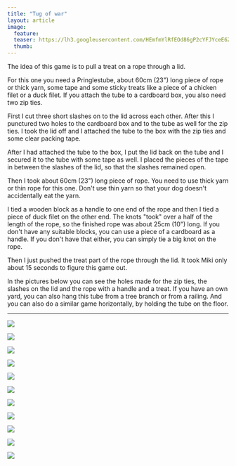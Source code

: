```yaml
---
title: "Tug of war"
layout: article
image:
  feature:
  teaser: https://lh3.googleusercontent.com/HEmfmYlRfEOd86gP2cYFJYceE6ZB41rOT6zZFJdAo9j9pGCkNdjilYeRVwXRlN6S6Niye314wOdsY5Uxt-SGXBcA1CIPpswfDQEzNf48Uvb0SfsR6_ufLHme5uN5D7Ta1jbPBLkxIayRcC0uVYslM-SEVuQvog8xcMiIY8yY93SBJbhHdDCQNDFM2AnQc_tkAuGfCfCJdozT25hLX-SNVj_SteM_pvx29AthAK6nZUEToqs57KTW979gglZLD7_BOK84dHdYJlr6tGLpSs637ftH6d-Hr8bNS-WsMGe9l8wLZXplYA_kolaP70cRd6v6oI_2cGRw61Ee2YLB72Y2f_PHpCcmVbd018RS6fUmfy-bSFWyGvLH6TnX9Hb87WS9f2AKmd92pV8KErs4koPE2A8USNBlVWNB53p32uvG0AjDoL3JnExsbUHcGRdvSgLEUpD8TtzMdjaGBZ66VvWgbuToGaA4hkPi2uDOKIj8y-7L4BQhi6TRLVwj52Zqh4Umy57nfHlhYcVyF9MdQvxhZ5sF_I73CDF06nPR94Xeq-E=w245
  thumb:
---
```


The idea of this game is to pull a treat on a rope through a lid.

For this one you need a Pringlestube, about 60cm (23") long piece of rope or thick yarn, some tape and some sticky treats like a piece of a chicken filet or a duck filet. If you attach the tube to a cardboard box, you also need two zip ties.

First I cut three short slashes on to the lid across each other. After this I punctured two holes to the cardboard box and to the tube as well for the zip ties. I took the lid off and I attached the tube to the box with the zip ties and some clear packing tape.

After I had attached the tube to the box, I put the lid back on the tube and I secured it to the tube with some tape as well. I placed the pieces of the tape in between the slashes of the lid, so that the slashes remained open.

Then I took about 60cm (23") long piece of rope. You need to use thick yarn or thin rope for this one. Don't use thin yarn so that your dog doesn't accidentally eat the yarn.

I tied a wooden block as a handle to one end of the rope and then I tied a piece of duck filet on the other end. The knots "took" over a half of the length of the rope, so the finished rope was about 25cm (10") long. If you don't have any suitable blocks, you can use a piece of a cardboard as a handle. If you don't have that either, you can simply tie a big knot on the rope.

Then I just pushed the treat part of the rope through the lid. It took Miki only about 15 seconds to figure this game out.

In the pictures below you can see the holes made for the zip ties, the slashes on the lid and the rope with a handle and a treat.  If you have an own yard, you can also hang this tube from a tree branch or from a railing. And you can also do a similar game horizontally, by holding the tube on the floor. 

---

[![](https://lh3.googleusercontent.com/V59wqIqWmSj0_di4roT0NlNpDvOtecon_mPQkRJlT_bUtyXxD6W577U08D65dwpPOuqXAYJQmqii1VnI4EQrlJc-WG1c7ImfwX9o564_lMuKmaqneaSIBXOwBKfwM_zo24a54FbrQElX1qdFkCxV3EMYitXzC78TxSey_mqdzWvt28yLgAtllxY4fZA1l5AIKxjxHFn0dJp9SKcijjMyztWP4vGoO_G1nFHIfdiY1U_gUo8RbxgLZQgvvwSMj1EXBNsOyIOj45WS_1sloltqCNJSYmkOCA01Q2yOcpjQNXKznLZuqwHX0TuUp21Q17YnXArPgU9BDE-Q6zksu8wakp6p_KX-0Dt1plKlpQijev6DaCSYETKmCDOsv0Kcol7DZ6O977D1LwrUo7I0SRWupbjZZ44tKUEMmv2aOg_9cMtwWjVfYZ9sYjC1_kLZZyFSNfkivsbBH4S85ILu0GAaHCq77vNv-JpkdRWVnjDHktGKiJHUwUnTSvEJzxl-kvAZRpXTVbChxnxmE4h7_DZ44yYo8YyqnArVKvbntL_7nvs=w800)](https://lh3.googleusercontent.com/V59wqIqWmSj0_di4roT0NlNpDvOtecon_mPQkRJlT_bUtyXxD6W577U08D65dwpPOuqXAYJQmqii1VnI4EQrlJc-WG1c7ImfwX9o564_lMuKmaqneaSIBXOwBKfwM_zo24a54FbrQElX1qdFkCxV3EMYitXzC78TxSey_mqdzWvt28yLgAtllxY4fZA1l5AIKxjxHFn0dJp9SKcijjMyztWP4vGoO_G1nFHIfdiY1U_gUo8RbxgLZQgvvwSMj1EXBNsOyIOj45WS_1sloltqCNJSYmkOCA01Q2yOcpjQNXKznLZuqwHX0TuUp21Q17YnXArPgU9BDE-Q6zksu8wakp6p_KX-0Dt1plKlpQijev6DaCSYETKmCDOsv0Kcol7DZ6O977D1LwrUo7I0SRWupbjZZ44tKUEMmv2aOg_9cMtwWjVfYZ9sYjC1_kLZZyFSNfkivsbBH4S85ILu0GAaHCq77vNv-JpkdRWVnjDHktGKiJHUwUnTSvEJzxl-kvAZRpXTVbChxnxmE4h7_DZ44yYo8YyqnArVKvbntL_7nvs=s0)

[![](https://lh3.googleusercontent.com/h8yxvzfykuURDbHOmQJ6IObjJTqCEBlWtNRvWRPumrBiWfA0QN5PtYaROAf4q3CP2skEBSP4CD-JDGmOWoPtZQFg2m5v7TDN8talLEAAHWiV0-kbkcb06JH9VA9RBHzR9D13wj_6EdctT-nkI9K523120XzdEBMLUNh9hSW0GSyCun1ex3qRVezfTYF6qF_rp19mKB-VQk7eqh-w_mTMQ1xSUvLbjZEmMCiVWDtV1vcckSHFm4RSfdfn8Ae2p0ZamnT7906G0Sa2pqAP7jAhptLdScof-b5yEbUKdjGvy5CuyoiRNN69u-rmYCUC1LgT1Q4bda9uBC3vcYyDywmS2rG7_pjAkykH3kU9-zJldpoA4SjxxUEBO5xtVeNl5CkFcCjDhZ9RzcBux9rCD2BCmxXk0XufUSCcpRH5uU9SEQlPKuSPEug7fXyh8ZQDKpSqjIKDxd4AippswfC-15_MHaljsEs0SB6cFKu4H5bXMt54HELiO3qKR6y6pXrwfISL0nKv2eGSE-jTagBmBw2UOykGnoTB_x4aZJ0RtJ_L_-s=w800)](https://lh3.googleusercontent.com/h8yxvzfykuURDbHOmQJ6IObjJTqCEBlWtNRvWRPumrBiWfA0QN5PtYaROAf4q3CP2skEBSP4CD-JDGmOWoPtZQFg2m5v7TDN8talLEAAHWiV0-kbkcb06JH9VA9RBHzR9D13wj_6EdctT-nkI9K523120XzdEBMLUNh9hSW0GSyCun1ex3qRVezfTYF6qF_rp19mKB-VQk7eqh-w_mTMQ1xSUvLbjZEmMCiVWDtV1vcckSHFm4RSfdfn8Ae2p0ZamnT7906G0Sa2pqAP7jAhptLdScof-b5yEbUKdjGvy5CuyoiRNN69u-rmYCUC1LgT1Q4bda9uBC3vcYyDywmS2rG7_pjAkykH3kU9-zJldpoA4SjxxUEBO5xtVeNl5CkFcCjDhZ9RzcBux9rCD2BCmxXk0XufUSCcpRH5uU9SEQlPKuSPEug7fXyh8ZQDKpSqjIKDxd4AippswfC-15_MHaljsEs0SB6cFKu4H5bXMt54HELiO3qKR6y6pXrwfISL0nKv2eGSE-jTagBmBw2UOykGnoTB_x4aZJ0RtJ_L_-s=s0)

[![](https://lh3.googleusercontent.com/2ylBwWk8tWQ5OyaqSRi4JPr2ZlcFrvrnNV1aMGm_rmHcarOcEjP-JWp_diYo9YM1j9HTlyUNq9UuggGDHQQlS2y9lGIhcK6f7kL3tnI6legI-8VUZ-EYW3tOmdqUT7xgipSJQ7aRZox5rl_OA5uBbd32doSULeYS2-znzQBIaqlymT2zHXO-h4Te3X5DoQutDVH3fkcPyiTD9wRSiQJ9WjgT1BWWKOeukF0TuUmv_O1hSi_YcH5SG3ifIcSimSW2D4yFESsELMSTJrGguHaIBHiuyPGN_VGoAyRqsgsFh6cC2LTcx_AzKIk0Ie9n_sChY04W5PfE_UpCu-wBsrnwBtnE5iJihWRK2JfUVA4DOeF-I1ERGf_ObWtQTedFW4aa4sLKMD1eDaKxH294f17L5c1eHu5R15ae9y3w-xW_G_W-Paq8aUUW2hq7mnt-Y-1dgH-b_sNEvpURVUvkrSlyxOSGZtOTTp7oZ1Qn8YD-3FRbmZWv79pbKADEmTlUKgsiUYB_5y8yizwcgHxEwfcDUn1sOPBLhOFQ0fTHwOgh6v4=w800)](https://lh3.googleusercontent.com/2ylBwWk8tWQ5OyaqSRi4JPr2ZlcFrvrnNV1aMGm_rmHcarOcEjP-JWp_diYo9YM1j9HTlyUNq9UuggGDHQQlS2y9lGIhcK6f7kL3tnI6legI-8VUZ-EYW3tOmdqUT7xgipSJQ7aRZox5rl_OA5uBbd32doSULeYS2-znzQBIaqlymT2zHXO-h4Te3X5DoQutDVH3fkcPyiTD9wRSiQJ9WjgT1BWWKOeukF0TuUmv_O1hSi_YcH5SG3ifIcSimSW2D4yFESsELMSTJrGguHaIBHiuyPGN_VGoAyRqsgsFh6cC2LTcx_AzKIk0Ie9n_sChY04W5PfE_UpCu-wBsrnwBtnE5iJihWRK2JfUVA4DOeF-I1ERGf_ObWtQTedFW4aa4sLKMD1eDaKxH294f17L5c1eHu5R15ae9y3w-xW_G_W-Paq8aUUW2hq7mnt-Y-1dgH-b_sNEvpURVUvkrSlyxOSGZtOTTp7oZ1Qn8YD-3FRbmZWv79pbKADEmTlUKgsiUYB_5y8yizwcgHxEwfcDUn1sOPBLhOFQ0fTHwOgh6v4=s0)

[![](https://lh3.googleusercontent.com/ymG4EaYb0ETFQzkftMfYiPX217uwQpR4_FHoqLBFu-Y5FXav9UfAid6lnq0QGWdeACV6agGlbE0-1ppWjIcMFlYo4nHx1U0JufeES7rVRstK4KUL6vA76uaXHEvHhUWHBQUS_blbitgsdnoLNng19htvh-BcbXjmXwkyXrBGOBkqH0H96Vfp0Tw1aNSUXKaw31kI9Y6yjg9nU1qjkQy4aMGCYzJfvuDRTbXI_ElvhW6l0EljoehCQo9cJO7IxNMuA8qDPdLn51RoUMc7_R7vVrNmLoDrIqaGonUho7PFxWZB17kYTXLXXctMDqnIY21VrzWf5zf0FD208jUcCWKoHT51gB3pSQTBv_aCxoq_jr3A-F6NsemCCCYBdbIH1FCcnozFXXViEOJQwBgx7mNKuWR86hVNlSUt-Xvhn6FHbwHH_mTo0pBX1NRxTbpT3zHizBwT2Nr1wRKLRNkRk8ZPRg5EFvag2N4Zb778DqK3emv6UlA1BdJU46lhLnzsIOSgw69GBobIjpHJQ7lixvILnIPpmzEueVW6kQwSOoyVXk0=w800)](https://lh3.googleusercontent.com/ymG4EaYb0ETFQzkftMfYiPX217uwQpR4_FHoqLBFu-Y5FXav9UfAid6lnq0QGWdeACV6agGlbE0-1ppWjIcMFlYo4nHx1U0JufeES7rVRstK4KUL6vA76uaXHEvHhUWHBQUS_blbitgsdnoLNng19htvh-BcbXjmXwkyXrBGOBkqH0H96Vfp0Tw1aNSUXKaw31kI9Y6yjg9nU1qjkQy4aMGCYzJfvuDRTbXI_ElvhW6l0EljoehCQo9cJO7IxNMuA8qDPdLn51RoUMc7_R7vVrNmLoDrIqaGonUho7PFxWZB17kYTXLXXctMDqnIY21VrzWf5zf0FD208jUcCWKoHT51gB3pSQTBv_aCxoq_jr3A-F6NsemCCCYBdbIH1FCcnozFXXViEOJQwBgx7mNKuWR86hVNlSUt-Xvhn6FHbwHH_mTo0pBX1NRxTbpT3zHizBwT2Nr1wRKLRNkRk8ZPRg5EFvag2N4Zb778DqK3emv6UlA1BdJU46lhLnzsIOSgw69GBobIjpHJQ7lixvILnIPpmzEueVW6kQwSOoyVXk0=s0)

[![](https://lh3.googleusercontent.com/ZamwRsaPheJC6susMcuy3j27bkZrU3Mfm4jY9Hk7QzfRNW-5oIEX6vB4Na2KPuXTXPwd-r_GTX2hi-yDTr-Sr8oXh_JnZJgowXWabNE9paemy-i0xf_suDIcmaAWIXVTPqcu--79s2oXNV7PzlJyeIIyPGwU4lXAJfjtrCYcU0Syv_orxjcZt3979_Ldbcyg0LAbc5VbBc-r4A9LwBbm25m3zu8CRu-Vzi3dxDbVWk1ZHnKOd7tvWz8v3ObM5J4TmYkG8RhKGugRz0b95vdd4pth8Ilm0vInseDvzprXlI_HbkXInfNyIDmrfd2URHvGAXMDc7oHPQF_At7whYyAAeNS5pOeRHH0Uzuv7cjwoCJo66NL2fnkxcsPg1OIaz8GnpH28tgFQ_cDEx4L8ab01zzgC5UmTvaeW4u2GXtuOzLOqcnhJ39I011cyV6xfB4H_p5hvay7Hg8jYYZqrY5DICrpIwWDKTmTIbGuEe233Yw8UHh-Fwq-mDCm4hEKv0xTei0Tb6N1Q0kyggySYSrKF7dZYJ-TxJgGLGGR5fF3WRc=w800)](https://lh3.googleusercontent.com/ZamwRsaPheJC6susMcuy3j27bkZrU3Mfm4jY9Hk7QzfRNW-5oIEX6vB4Na2KPuXTXPwd-r_GTX2hi-yDTr-Sr8oXh_JnZJgowXWabNE9paemy-i0xf_suDIcmaAWIXVTPqcu--79s2oXNV7PzlJyeIIyPGwU4lXAJfjtrCYcU0Syv_orxjcZt3979_Ldbcyg0LAbc5VbBc-r4A9LwBbm25m3zu8CRu-Vzi3dxDbVWk1ZHnKOd7tvWz8v3ObM5J4TmYkG8RhKGugRz0b95vdd4pth8Ilm0vInseDvzprXlI_HbkXInfNyIDmrfd2URHvGAXMDc7oHPQF_At7whYyAAeNS5pOeRHH0Uzuv7cjwoCJo66NL2fnkxcsPg1OIaz8GnpH28tgFQ_cDEx4L8ab01zzgC5UmTvaeW4u2GXtuOzLOqcnhJ39I011cyV6xfB4H_p5hvay7Hg8jYYZqrY5DICrpIwWDKTmTIbGuEe233Yw8UHh-Fwq-mDCm4hEKv0xTei0Tb6N1Q0kyggySYSrKF7dZYJ-TxJgGLGGR5fF3WRc=s0)

[![](https://lh3.googleusercontent.com/MTfbF0Yo7PH2XsPuRflr9wxkXGMjGVIK-Ua3diq23KAnEeBNYMMQcsCY3VvE-yk3TXSonFF7Wp0c1ouPKt8K8sd-xOhAc7YahkK14CAoaoylzkQARZ87itxHYAQ2fn2jFlZ4rmX310qYdZEbIRPXhOSFRvzjssM5XibG4KsC4TO_WFCizaeEnfqpCfLEiZs9rtYHk8d7DU89BKek5j8Z8kIbEUF9FFPMAjVxcNTCxJtan7zBfh9h_vnydaw304wY67axz1yFANQFgBGwHD_ZzQgIOMcljG1At_TMBSkKKttwmi35Hy-7Cjp4OGBnrXmuFkQqLsU0qgYRwFKF3Wz-EG-hIRYb9JzSr4oN5p1cKOBmsOaWJLggD8i01sUSxUu0WyACgGJ6LCmQznoABSM_nM7A9E3SoGBxuaK3l0ppuyJ-3fFCX15nGHKO_SW07RkrFaB7_GL_AeS5ZG7yo1WXeMzmecuwqv-rqFuASfr9k4uUN2bXi6P816TCtSCBcDIV3VlpIzfVkaVm3WCNDbxAyc13zsgvzQK_6GPLlC704_w=w800)](https://lh3.googleusercontent.com/MTfbF0Yo7PH2XsPuRflr9wxkXGMjGVIK-Ua3diq23KAnEeBNYMMQcsCY3VvE-yk3TXSonFF7Wp0c1ouPKt8K8sd-xOhAc7YahkK14CAoaoylzkQARZ87itxHYAQ2fn2jFlZ4rmX310qYdZEbIRPXhOSFRvzjssM5XibG4KsC4TO_WFCizaeEnfqpCfLEiZs9rtYHk8d7DU89BKek5j8Z8kIbEUF9FFPMAjVxcNTCxJtan7zBfh9h_vnydaw304wY67axz1yFANQFgBGwHD_ZzQgIOMcljG1At_TMBSkKKttwmi35Hy-7Cjp4OGBnrXmuFkQqLsU0qgYRwFKF3Wz-EG-hIRYb9JzSr4oN5p1cKOBmsOaWJLggD8i01sUSxUu0WyACgGJ6LCmQznoABSM_nM7A9E3SoGBxuaK3l0ppuyJ-3fFCX15nGHKO_SW07RkrFaB7_GL_AeS5ZG7yo1WXeMzmecuwqv-rqFuASfr9k4uUN2bXi6P816TCtSCBcDIV3VlpIzfVkaVm3WCNDbxAyc13zsgvzQK_6GPLlC704_w=s0)

[![](https://lh3.googleusercontent.com/mJl0P9_SDJNQhfgxmYvB_23K6r_VjIgOIqKexwsa309lukZAGWHEmYhrr_XC3Qp5OCtqcCuReI76ORxQP31G4TdAwGiHXuW5Z_ehWiu3FMWiG2l4bKZ5i4MzOITdGeFHTLCRnb8tQoWECZQkUSI_U63lfhrwc7Tp12MAjictjgn9VA9iHoX-kivSR_sQm59XoDBRJPB8MGeaX6LohEzn71GIHTLLetLvML79qeU0Bde7EnhlbYXoUQxSbs5CwqlS87_1rw0oGBwBneZkzINKbAM3aAHDlV_54AQcO9sJGX9WXpSxPPlDDobKVoLyTKhE3tKfse5lWcAbheiI6rJ9wA_o4kF4DVdbcK-GJ3BjXkUokbYXc7VgQixbQniukhP12SEjbIcj0TFfroxkUZzJmeQnDELsDKS_BkndExcmXl5Po3H4IE4PWEn2JKaY_nXH8_c_0SY1bjIGEqZRlFfi1IR1P6Rj1rKpzJOxxloJ302oFcSQFUOHgpqwJ_hp-GV_hN0jFzEmhtu6qivTlNWUuGCK-oXv2dHJhgNhqbf-Pbw=w800)](https://lh3.googleusercontent.com/mJl0P9_SDJNQhfgxmYvB_23K6r_VjIgOIqKexwsa309lukZAGWHEmYhrr_XC3Qp5OCtqcCuReI76ORxQP31G4TdAwGiHXuW5Z_ehWiu3FMWiG2l4bKZ5i4MzOITdGeFHTLCRnb8tQoWECZQkUSI_U63lfhrwc7Tp12MAjictjgn9VA9iHoX-kivSR_sQm59XoDBRJPB8MGeaX6LohEzn71GIHTLLetLvML79qeU0Bde7EnhlbYXoUQxSbs5CwqlS87_1rw0oGBwBneZkzINKbAM3aAHDlV_54AQcO9sJGX9WXpSxPPlDDobKVoLyTKhE3tKfse5lWcAbheiI6rJ9wA_o4kF4DVdbcK-GJ3BjXkUokbYXc7VgQixbQniukhP12SEjbIcj0TFfroxkUZzJmeQnDELsDKS_BkndExcmXl5Po3H4IE4PWEn2JKaY_nXH8_c_0SY1bjIGEqZRlFfi1IR1P6Rj1rKpzJOxxloJ302oFcSQFUOHgpqwJ_hp-GV_hN0jFzEmhtu6qivTlNWUuGCK-oXv2dHJhgNhqbf-Pbw=s0)

[![](https://lh3.googleusercontent.com/rUhJVBkWYSyI9c8MzCy_51ynJiBYVXc8_AVai7mYtcuoKElLFiMNXy8Rt9RLMBMFUS-gcfekWaIuMmcnJ5N_S9LVnMGbJAVAHN9eeyI_ctUIJr9hzTLOQSXYdP1wisWoU5BaEmxfZAXu416zWWXEHc6IyC_BYQvxa6BMxSAqL-SlYwVYvKzU97xpNqR7AsdPjAqdUD77aCuaWepUUWzmPg-3KktROm2F_yKRKiy9uhWI5IU54fvuJYRPF8m0uNEgr4yIGg0q-8X1FVxtBlmOKh_jdHlwwkUDWKnWsZxCfHkkuMTg4t4XAynQvZ5hDSozmOh6sg2V3o2cqmqT-b_keBtQ5CT4ynzVcw1opDTiRsbrHsdE6sIHmEneY_wG-0JHjvdBk7bMW7gaOgHJ8TLtLP6mMDJuhqyJ7Oc81Zbt-SSOvuy0kTOws4P2AsEX6msIr7Yr7-LkJtbVwYxRjpb3RfxU4Z8vgwqHuWLd9qTddBUZGxmJal-EZgnUadbPS1LUznGv20-dKuYKWWXhz0-xuVUfuq1U2yAYJtX5m3-9Qdk=w800)](https://lh3.googleusercontent.com/rUhJVBkWYSyI9c8MzCy_51ynJiBYVXc8_AVai7mYtcuoKElLFiMNXy8Rt9RLMBMFUS-gcfekWaIuMmcnJ5N_S9LVnMGbJAVAHN9eeyI_ctUIJr9hzTLOQSXYdP1wisWoU5BaEmxfZAXu416zWWXEHc6IyC_BYQvxa6BMxSAqL-SlYwVYvKzU97xpNqR7AsdPjAqdUD77aCuaWepUUWzmPg-3KktROm2F_yKRKiy9uhWI5IU54fvuJYRPF8m0uNEgr4yIGg0q-8X1FVxtBlmOKh_jdHlwwkUDWKnWsZxCfHkkuMTg4t4XAynQvZ5hDSozmOh6sg2V3o2cqmqT-b_keBtQ5CT4ynzVcw1opDTiRsbrHsdE6sIHmEneY_wG-0JHjvdBk7bMW7gaOgHJ8TLtLP6mMDJuhqyJ7Oc81Zbt-SSOvuy0kTOws4P2AsEX6msIr7Yr7-LkJtbVwYxRjpb3RfxU4Z8vgwqHuWLd9qTddBUZGxmJal-EZgnUadbPS1LUznGv20-dKuYKWWXhz0-xuVUfuq1U2yAYJtX5m3-9Qdk=s0)

[![](https://lh3.googleusercontent.com/JJfTUv86OTqc0dfGvou_OjvVFgFF9JyV06zYbyXBAEY6ub77xPHeaBxHm_IMF12m43ruJY0xFtEz0lQKEmJI3X1LTDeQ_iJ2bUO997sDS4OhNq5YGx662Hi5kj-CA2Lr_zuHpmDJmvGrRfA86fR65HOnsmMDJp3uTuEUHgCXBPClK8iNYXQeYCpD3eLVhp4X-onnoTvjbqsYMOGJWB1JHR9KBxwTJh71-BofoDgIcbdNbqeXt6UsxNajhK05KRk307u3smp6fSk51AiJBRVYPAx748GIV_6B61qJLBoTFSx_bxhpL1box0V_Fnngaet4_Uv2jBTSCbs0CIR2zZhJ1GEtAAUvvrdnnzjYunWX2RLv6i2HSzwfypra6V-dQ0CibRx9a8cPRi92x_pYPE5VDsxZdJN4LhPH5-cg9FcBnfZwFQ7ds_7Mxc6iQvQPBJxEUY1XM28kFb8dwl-3RJZgZBIX_UzEUzJoNmu87Qm6yXXQhZYiQGbDn_kitmSZYPio0zmj_8vFjApv2NQnSqbVb944SLf2-rqc2rpJnMtpjYo=w800)](https://lh3.googleusercontent.com/JJfTUv86OTqc0dfGvou_OjvVFgFF9JyV06zYbyXBAEY6ub77xPHeaBxHm_IMF12m43ruJY0xFtEz0lQKEmJI3X1LTDeQ_iJ2bUO997sDS4OhNq5YGx662Hi5kj-CA2Lr_zuHpmDJmvGrRfA86fR65HOnsmMDJp3uTuEUHgCXBPClK8iNYXQeYCpD3eLVhp4X-onnoTvjbqsYMOGJWB1JHR9KBxwTJh71-BofoDgIcbdNbqeXt6UsxNajhK05KRk307u3smp6fSk51AiJBRVYPAx748GIV_6B61qJLBoTFSx_bxhpL1box0V_Fnngaet4_Uv2jBTSCbs0CIR2zZhJ1GEtAAUvvrdnnzjYunWX2RLv6i2HSzwfypra6V-dQ0CibRx9a8cPRi92x_pYPE5VDsxZdJN4LhPH5-cg9FcBnfZwFQ7ds_7Mxc6iQvQPBJxEUY1XM28kFb8dwl-3RJZgZBIX_UzEUzJoNmu87Qm6yXXQhZYiQGbDn_kitmSZYPio0zmj_8vFjApv2NQnSqbVb944SLf2-rqc2rpJnMtpjYo=s0)

[![](https://lh3.googleusercontent.com/IzON88Nn3tON6P0OwULrXlWHRv9T8eJoGJp38VXAqm3vPAeXnZPGQy_lfO6_1d0gd87zdYBykYdjK_ZZdso3yIw-aOfh1X6kGLLsRZqC5rQJoB-MnNQPWm_G2BzsTVXLwvFLT88LwvaFcg7yd_ljd8Jjlhjg8tzHyxuqT9w_IduCuPQyb12KIhWP-hv7TEqyl-0_21YHoxBkSu_7fUhwMZE3VOShmW04ih-0R3-7FK5DnHQ4KnJ-BFeAIcMBjFqSG0lb7lqw_qfsCTlUZdx5RKcuSly9tABrwlkABUGZdnnxuZL2FumXSnA7FDG9W5uKgTtAeVNLJUv81WC-Ftor3WQps98cjke1SOsziqyef2S2ArHuF_EDEKSn20i6xEZFMDiPU5frrmCJExlVcoZbYa0MA_nFj-1ohnUn-6-NMZdyq7lw9e6HSqdmpb_cew6_6isN6GfNnJvEg3Dh0lNfyYLAx6cFezehdxrnVw5qoKT66ZdccY-fhgmZxdAPXttjhSNF9wZUbSsrSsEjI0Fi7koR3h4OPhubR9fQWvxX1u4=w800)](https://lh3.googleusercontent.com/IzON88Nn3tON6P0OwULrXlWHRv9T8eJoGJp38VXAqm3vPAeXnZPGQy_lfO6_1d0gd87zdYBykYdjK_ZZdso3yIw-aOfh1X6kGLLsRZqC5rQJoB-MnNQPWm_G2BzsTVXLwvFLT88LwvaFcg7yd_ljd8Jjlhjg8tzHyxuqT9w_IduCuPQyb12KIhWP-hv7TEqyl-0_21YHoxBkSu_7fUhwMZE3VOShmW04ih-0R3-7FK5DnHQ4KnJ-BFeAIcMBjFqSG0lb7lqw_qfsCTlUZdx5RKcuSly9tABrwlkABUGZdnnxuZL2FumXSnA7FDG9W5uKgTtAeVNLJUv81WC-Ftor3WQps98cjke1SOsziqyef2S2ArHuF_EDEKSn20i6xEZFMDiPU5frrmCJExlVcoZbYa0MA_nFj-1ohnUn-6-NMZdyq7lw9e6HSqdmpb_cew6_6isN6GfNnJvEg3Dh0lNfyYLAx6cFezehdxrnVw5qoKT66ZdccY-fhgmZxdAPXttjhSNF9wZUbSsrSsEjI0Fi7koR3h4OPhubR9fQWvxX1u4=s0)

[![](https://lh3.googleusercontent.com/QBNjjWYIyw2J-c4k_B1OmqW4CIU9N3K6C-U7t6btYbzaFGL7s-6aWdBTznttaRukXY7S_mTODfhEuZqaa-v7F587OEnic6tTb3s-8PEJ3s2bAcbNj-IXrtE3miYh0aLE_sUO2NVEozHOhJOQjTUrec39XLuU9TM7XPgcv2kup66cs7VCQ8zuBYlobeIr5XqjgPM-rwx5_LNya2BDttAP62adopKVz6NP9e85c3jkeJB5I4CTmjp3VFPMlQz6NPG4ZJtBleLrEDiFVQSdV04OZOs_3skNC4PEADcZcj-pM0dGzIRZP27-i_FzEM66PlO4_jSd044AqPARf4zcpN8P5L84nks1J950isSBaFeLKRP8J61Xj0bYsD_ZcqDK-2jb4FcIrhyoVkfLvRa3X75rf4gUtSexHxPeXu19K6nz8QRYPqyEGTv2T641hL_EiRQTLx1sDtFokR_j3A7uW0wPKZ8x2WZKZmub3D-uP1qahwAcIY_Ru1WRruH3MP-Ayp1Ynz0NDssW5dfg2bXu7fiG5csgrqOgfKTRvYH5eESB_wU=w800)](https://lh3.googleusercontent.com/QBNjjWYIyw2J-c4k_B1OmqW4CIU9N3K6C-U7t6btYbzaFGL7s-6aWdBTznttaRukXY7S_mTODfhEuZqaa-v7F587OEnic6tTb3s-8PEJ3s2bAcbNj-IXrtE3miYh0aLE_sUO2NVEozHOhJOQjTUrec39XLuU9TM7XPgcv2kup66cs7VCQ8zuBYlobeIr5XqjgPM-rwx5_LNya2BDttAP62adopKVz6NP9e85c3jkeJB5I4CTmjp3VFPMlQz6NPG4ZJtBleLrEDiFVQSdV04OZOs_3skNC4PEADcZcj-pM0dGzIRZP27-i_FzEM66PlO4_jSd044AqPARf4zcpN8P5L84nks1J950isSBaFeLKRP8J61Xj0bYsD_ZcqDK-2jb4FcIrhyoVkfLvRa3X75rf4gUtSexHxPeXu19K6nz8QRYPqyEGTv2T641hL_EiRQTLx1sDtFokR_j3A7uW0wPKZ8x2WZKZmub3D-uP1qahwAcIY_Ru1WRruH3MP-Ayp1Ynz0NDssW5dfg2bXu7fiG5csgrqOgfKTRvYH5eESB_wU=s0)
